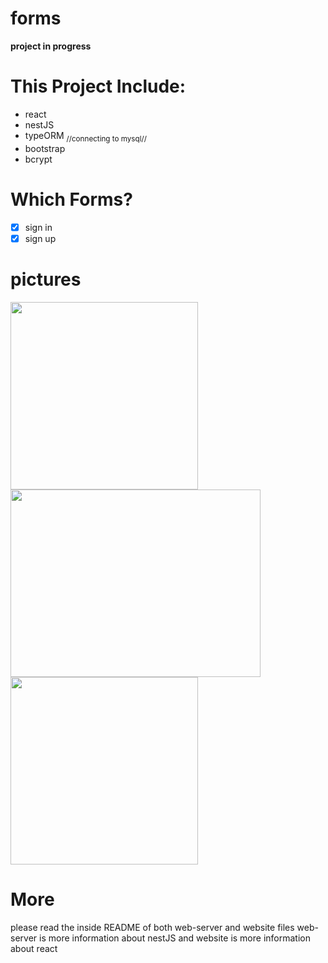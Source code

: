 # forms
**project in progress**

# This Project Include:
* react
* nestJS
* typeORM <sub>//connecting to mysql//</sub>
* bootstrap
* bcrypt

# Which Forms?
- [x] sign in 
- [x] sign up

# pictures
<img src='https://user-images.githubusercontent.com/108211669/198380330-d3bdf5d0-61c9-45d2-9252-e4beb1503573.png' width=300 height=300/>    <img src='https://user-images.githubusercontent.com/108211669/198380401-770fa84f-6ff0-4334-b730-cac50f9cf56c.png' width=400 height=300 />    <img src='https://user-images.githubusercontent.com/108211669/198381158-6e281f28-6be6-44b7-92d5-8143353af41e.png' width=300 height=300/>



# More
please read the inside README of both web-server and website files
web-server is more information about nestJS
and website is more information about react
